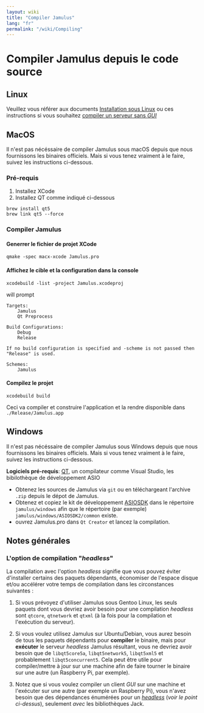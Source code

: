 ```yaml
---
layout: wiki
title: "Compiler Jamulus"
lang: "fr"
permalink: "/wiki/Compiling"
---
```


# Compiler Jamulus depuis le code source

## Linux

Veuillez vous référer aux documents [Installation sous Linux](Installation-for-Linux) ou ces instructions si vous souhaitez [compiler un serveur sans _GUI_](Server-Linux#running-a-headless-server)

## MacOS
Il n'est pas nécéssaire de compiler Jamulus sous macOS depuis que nous fournissons les binaires officiels. Mais si vous tenez vraiment à le faire, suivez les instructions ci-dessous.

### Pré-requis

1. Installez XCode
1. Installez QT comme indiqué ci-dessous

```shell
brew install qt5
brew link qt5 --force
```

### Compiler Jamulus

#### Generrer le fichier de projet XCode
```shell
qmake -spec macx-xcode Jamulus.pro
```

#### Affichez le cible et la configuration dans la console
```shell
xcodebuild -list -project Jamulus.xcodeproj
```
will prompt
```shell
Targets:
    Jamulus
    Qt Preprocess

Build Configurations:
    Debug
    Release

If no build configuration is specified and -scheme is not passed then "Release" is used.

Schemes:
    Jamulus
```

#### Compilez le projet

```shell
xcodebuild build
```

Ceci va compiler et construire l'application et la rendre disponible dans `./Release/Jamulus.app`


## Windows
Il n'est pas nécéssaire de compiler Jamulus sous Windows depuis que nous fournissons les binaires officiels. Mais si vous tenez vraiment à le faire, suivez les instructions ci-dessous.

**Logiciels pré-requis**: [QT](https://www.qt.io/download), un compilateur comme Visual Studio, les bibilothèque de développement ASIO

- Obtenez les sources de Jamulus via `git` ou en téléchargeant l'archive `.zip` depuis le dépot de Jamulus.
- Obtenez et copiez le kit de développement [ASIOSDK](https://www.steinberg.net/de/company/developer.html) dans le répertoire `jamulus/windows` afin que le répertoire (par exemple) `jamulus/windows/ASIOSDK2/common` existe.
- ouvrez Jamulus.pro dans `Qt Creator` et lancez la compilation.


## Notes générales

<a id="the-headless-build-flag"></a>
### L'option de compilation "_headless_"

La compilation avec l'option _headless_ signifie que vous pouvez éviter d'installer certains des paquets dépendants, économiser de l'espace disque et/ou accélérer votre temps de compilation dans les circonstances suivantes :

1. Si vous prévoyez d'utiliser Jamulus sous Gentoo Linux, les seuls paquets dont vous devriez avoir besoin pour une compilation _headless_ sont `qtcore`, `qtnetwork` et `qtxml` (à la fois pour la compilation et l'exécution du serveur).

1. Si vous voulez utilisez Jamulus sur Ubuntu/Debian, vous aurez besoin de tous les paquets dépendants pour **compiler** le binaire, mais pour **exécuter** le serveur _headless_ Jamulus résultant, vous ne devriez avoir besoin que de `libqt5core5a`, `libqt5network5`, `libqt5xml5` et probablement `libqt5concurrent5`. Cela peut être utile pour compiler/mettre à jour sur une machine afin de faire tourner le binaire sur une autre (un Raspberry Pi, par exemple).

1. Notez que si vous voulez compiler un client _GUI_ sur une machine et l'exécuter sur une autre (par exemple un Raspberry Pi), vous n'avez besoin que des dépendances énumérées pour un [_headless_](Server-Linux#running-a-headless-server) (_voir le point ci-dessus_), seulement _avec_ les bibliothèques Jack.

